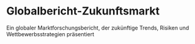 # Globalbericht-Zukunftsmarkt
Ein globaler Marktforschungsbericht, der zukünftige Trends, Risiken und Wettbewerbsstrategien präsentiert
